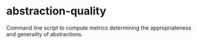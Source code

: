 # abstraction-quality
Command line script to compute metrics determining the appropriateness and generality of abstractions.
